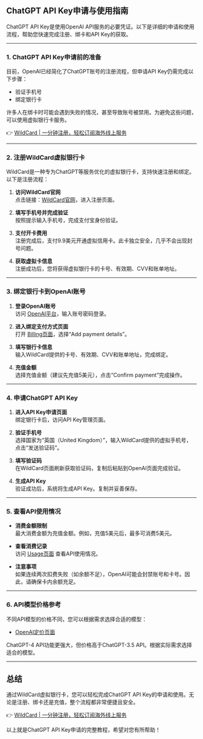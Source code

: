 ## ChatGPT API Key申请与使用指南

ChatGPT API Key是使用OpenAI API服务的必要凭证。以下是详细的申请和使用流程，帮助您快速完成注册、绑卡和API Key的获取。

---

### 1. ChatGPT API Key申请前的准备

目前，OpenAI已经简化了ChatGPT账号的注册流程，但申请API Key仍需完成以下步骤：
- 验证手机号
- 绑定银行卡

许多人在绑卡时可能会遇到失败的情况，甚至导致账号被禁用。为避免这些问题，可以使用虚拟银行卡服务。

👉 [WildCard | 一分钟注册，轻松订阅海外线上服务](https://bit.ly/bewildcard)

---

### 2. 注册WildCard虚拟银行卡

WildCard是一种专为ChatGPT等服务优化的虚拟银行卡，支持快速注册和绑定。以下是注册流程：

1. **访问WildCard官网**  
   点击链接：[WildCard官网](https://bit.ly/bewildcard)，进入注册页面。

2. **填写手机号并完成验证**  
   按照提示输入手机号，完成支付宝身份验证。

3. **支付开卡费用**  
   注册完成后，支付9.9美元开通虚拟信用卡。此卡独立安全，几乎不会出现封号问题。

4. **获取虚拟卡信息**  
   注册成功后，您将获得虚拟银行卡的卡号、有效期、CVV和账单地址。

---

### 3. 绑定银行卡到OpenAI账号

1. **登录OpenAI账号**  
   访问 [OpenAI平台](https://platform.openai.com/)，输入账号密码登录。

2. **进入绑定支付方式页面**  
   打开 [Billing页面](https://platform.openai.com/account/billing/overview)，选择“Add payment details”。

3. **填写银行卡信息**  
   输入WildCard提供的卡号、有效期、CVV和账单地址，完成绑定。

4. **充值金额**  
   选择充值金额（建议先充值5美元），点击“Confirm payment”完成操作。

---

### 4. 申请ChatGPT API Key

1. **进入API Key申请页面**  
   绑定银行卡后，访问API Key管理页面。

2. **验证手机号**  
   选择国家为“英国（United Kingdom）”，输入WildCard提供的虚拟手机号，点击“发送验证码”。

3. **填写验证码**  
   在WildCard页面刷新获取验证码，复制后粘贴到OpenAI页面完成验证。

4. **生成API Key**  
   验证成功后，系统将生成API Key。复制并妥善保存。

---

### 5. 查看API使用情况

- **消费金额限制**  
  最大消费金额为充值金额。例如，充值5美元后，最多可消费5美元。

- **查看消费记录**  
  访问 [Usage页面](https://platform.openai.com/usage) 查看API使用情况。

- **注意事项**  
  如果连续两次扣费失败（如余额不足），OpenAI可能会封禁账号和卡号。因此，请确保卡内余额充足。

---

### 6. API模型价格参考

不同API模型的价格不同，您可以根据需求选择合适的模型：
- [OpenAI定价页面](https://openai.com/pricing)

ChatGPT-4 API功能更强大，但价格高于ChatGPT-3.5 API。根据实际需求选择适合的模型。

---

## 总结

通过WildCard虚拟银行卡，您可以轻松完成ChatGPT API Key的申请和使用。无论是注册、绑卡还是充值，整个流程都非常便捷且安全。

👉 [WildCard | 一分钟注册，轻松订阅海外线上服务](https://bit.ly/bewildcard)

以上就是ChatGPT API Key申请的完整教程，希望对您有所帮助！